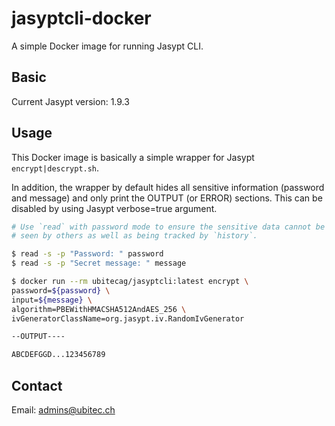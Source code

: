 # jasyptcli-docker

A simple Docker image for running Jasypt CLI.

## Basic

Current Jasypt version: 1.9.3

## Usage

This Docker image is basically a simple wrapper for Jasypt `encrypt|descrypt.sh`.

In addition, the wrapper by default hides all sensitive information (password and message) and only print the OUTPUT (or
ERROR) sections. This can be disabled by using Jasypt verbose=true argument.


```bash
# Use `read` with password mode to ensure the sensitive data cannot be
# seen by others as well as being tracked by `history`.

$ read -s -p "Password: " password
$ read -s -p "Secret message: " message

$ docker run --rm ubitecag/jasyptcli:latest encrypt \
password=${password} \
input=${message} \
algorithm=PBEWithHMACSHA512AndAES_256 \
ivGeneratorClassName=org.jasypt.iv.RandomIvGenerator

--OUTPUT----

ABCDEFGGD...123456789
```

## Contact

Email: admins@ubitec.ch

